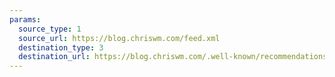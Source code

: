 ```yaml
---
params:
  source_type: 1
  source_url: https://blog.chriswm.com/feed.xml
  destination_type: 3
  destination_url: https://blog.chriswm.com/.well-known/recommendations.opml
---
```

